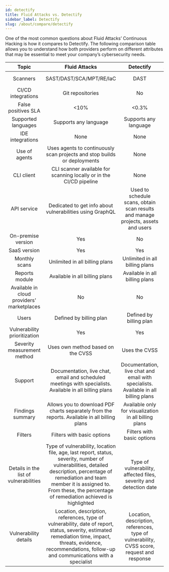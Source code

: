 ```yaml
---
id: detectify
title: Fluid Attacks vs. Detectify
sidebar_label: Detectify
slug: /about/compare/detectify
---
```


One of the most common questions about
Fluid Attacks’ Continuous Hacking is
how it compares to Detectify.
The following comparison table allows
you to understand how both providers perform
on different attributes that may be essential
to meet your company’s cybersecurity needs.

|                    **Topic**                    |                                                                                                                        **Fluid Attacks**                                                                                                               |                                                        **Detectify**                                                        | **Advantage** |
|:-----------------------------------------------:|:------------------------------------------------------------------------------------------------------------------------------------------------------------------------------------------------------------------------------------------------------:|:---------------------------------------------------------------------------------------------------------------------------:|:-------------:|
| Scanners                                        | SAST/DAST/SCA/MPT/RE/IaC                                                                                                                                                                                                                               | DAST                                                                                                                        | Fluid Attacks |
| CI/CD integrations                              | Git repositories                                                                                                                                                                                                                                       | No                                                                                                                          | Fluid Attacks |
| False positives SLA                             |                                                                                                                                                                                                                                                   <10% | <0.3%                                                                                                                       | Detectify     |
| Supported languages                             | Supports any language                                                                                                                                                                                                                                  | Supports any language                                                                                                       | Similar       |
| IDE integrations                                | None                                                                                                                                                                                                                                                   | None                                                                                                                        | Similar       |
| Use of agents                                   | Uses agents to continuously scan projects and stop builds or deployments                                                                                                                                                                               | None                                                                                                                        | Fluid Attacks |
| CLI client                                      | CLI scanner available for scanning locally or in the CI/CD pipeline                                                                                                                                                                                    | None                                                                                                                        | Fluid Attacks |
| API service                                     | Dedicated to get info about vulnerabilities using GraphQL                                                                                                                                                                                              | Used to schedule scans, obtain scan results and manage projects,  assets and users                                          | Detectify     |
| On-premise version                              | Yes                                                                                                                                                                                                                                                    | No                                                                                                                          | Fluid Attacks |
| SaaS version                                    | Yes                                                                                                                                                                                                                                                    | Yes                                                                                                                         | Similar       |
| Monthly scans                                   | Unlimited in all billing plans                                                                                                                                                                                                                         | Unlimited in all billing plans                                                                                              | Similar       |
| Reports module                                  | Available in all billing plans                                                                                                                                                                                                                         | Available in all billing plans                                                                                              | Similar       |
| Available in cloud providers' marketplaces      | No                                                                                                                                                                                                                                                     | No                                                                                                                          | Similar       |
| Users                                           | Defined by billing plan                                                                                                                                                                                                                                | Defined by billing plan                                                                                                     | Similar       |
| Vulnerability prioritization                    | Yes                                                                                                                                                                                                                                                    | Yes                                                                                                                         | Similar       |
| Severity measurement method                     | Uses own method based on the CVSS                                                                                                                                                                                                                      | Uses the CVSS                                                                                                               | Fluid Attacks |
| Support                                         | Documentation, live chat, email and scheduled meetings with specialists. Available in all billing plans                                                                                                                                                | Documentation, live chat and email with specialists. Available  in all billing plans                                        | Fluid Attacks |
| Findings summary                                | Allows you to download PDF charts separately from the reports. Available in all billing plans                                                                                                                                                          | Available only for visualization in all billing plans                                                                       | Fluid Attacks |
| Filters                                         | Filters with basic options                                                                                                                                                                                                                             | Filters with basic options                                                                                                  | Similar       |
| Details in the list of vulnerabilities          | Type of vulnerability, location file, age, last report, status, severity, number of vulnerabilities, detailed description, percentage of remediation and team member it is assigned to. From these, the percentage of remediation achieved is highlighted | Type of vulnerability, affected files, severity and detection date                                                          | Fluid Attacks |
| Vulnerability details                           | Location, description, references, type of vulnerability, date of report, status, severity, estimated remediation time, impact, threats, evidence, recommendations, follow-up and communications with a specialist                                     | Location, description,  references, type of vulnerability, CVSS score, request and response                                 | Fluid Attacks |
